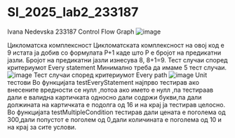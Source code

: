 # SI_2025_lab2_233187
Ivana Nedevska 233187
Control Flow Graph
![image](https://github.com/user-attachments/assets/6a751ddf-a43c-4ef0-91e8-6a6f94f9f588)

Цикломатска комплексност
Цикломатската комплексност на овој код е 9 истата ја добив со формулата P+1 каде што P е бројот на предикатни јазли. Бројот на предикатни јазли изнесува 8, 8+1=9.
Тест случаи според критериумот Every statement
Минимално треба да имаме 5 тест случаи. 
![image](https://github.com/user-attachments/assets/86f11f31-ba4a-4d3e-a5c2-87fe28010484)
Тест случаи според критериумот Every path
![image](https://github.com/user-attachments/assets/2f990f6c-597b-4f05-bdff-dea92580b12d)
Unit тестови
Во функцијата testEveryStatement најпрво тестирав ако внесените вредности се нулл ,потоа ако името е нулл ,па тестираав дали е валидна картичката односно дали содржи букви,па дали должината на картичката е подолга од 16 и на крај ја тестирав целосно.
Во функцијата testMultipleCondition тестирав дали цената е поголема од 300,дали попустот е поголем од 0,дали количината е поголема од 10 и на крај за сите услови.



                                                                                                 
